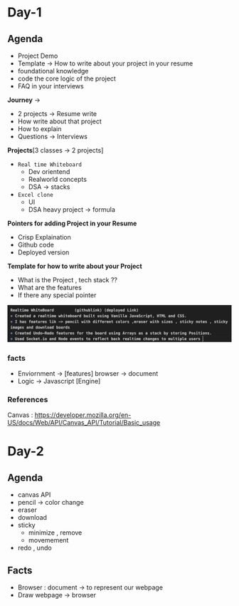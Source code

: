 # Day-1
## Agenda
* Project Demo
* Template -> How to write about your project in your resume
* foundational knowledge 
* code the core logic of the project
* FAQ in your interviews

**Journey** -> 
  * 2 projects -> Resume write 
  * How write about that project
  * How to explain 
  * Questions -> Interviews 

**Projects**[3 classes -> 2 projects]
* `Real time Whiteboard`
  * Dev orientend
  * Realworld concepts
  * DSA -> stacks 
* `Excel clone` 
  * UI
  * DSA heavy project -> formula

**Pointers for adding Project in your Resume** 
* Crisp Explaination
* Github code 
* Deployed version

**Template for how to write about your Project**
* What is the Project , tech stack ??
* What are the features
* If there any special pointer
  

![](resume.png)

### facts
* Enviornment -> [features]  browser  -> document
* Logic -> Javascript [Engine] 


### References 
Canvas : https://developer.mozilla.org/en-US/docs/Web/API/Canvas_API/Tutorial/Basic_usage



# Day-2 

## Agenda
* canvas API
* pencil -> color change
* eraser
* download 
* sticky
  * minimize , remove
  * movemement
* redo , undo

## Facts
* Browser : document -> to represent our webpage
* Draw webpage -> browser  






